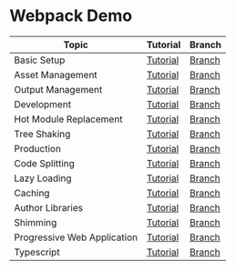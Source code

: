 # Webpack Demo

| Topic                       | Tutorial                                                               | Branch                                                                       |
| --------------------------- | ---------------------------------------------------------------------- | ---------------------------------------------------------------------------- |
| Basic Setup                 | [Tutorial](https://webpack.js.org/guides/getting-started/#basic-setup) | [Branch](https://github.com/steveosoule/webpack/tree/basic-setup)            |
| Asset Management            | [Tutorial](https://webpack.js.org/guides/asset-management)             | [Branch](https://github.com/steveosoule/webpack/tree/asset-management)       |
| Output Management           | [Tutorial](https://webpack.js.org/guides/output-management)            | [Branch](https://github.com/steveosoule/webpack/tree/output-management)      |
| Development                 | [Tutorial](https://webpack.js.org/guides/development)                  | [Branch](https://github.com/steveosoule/webpack/tree/development)            |
| Hot Module Replacement      | [Tutorial](https://webpack.js.org/guides/hot-module-replacement)       | [Branch](https://github.com/steveosoule/webpack/tree/hot-module-replacement) |
| Tree Shaking                | [Tutorial](https://webpack.js.org/guides/tree-shaking)                 | [Branch](https://github.com/steveosoule/webpack/tree/tree-shaking)           |
| Production                  | [Tutorial](https://webpack.js.org/guides/production)                   | [Branch](https://github.com/steveosoule/webpack/tree/production)             |
| Code Splitting              | [Tutorial](https://webpack.js.org/guides/code-splitting)               | [Branch](https://github.com/steveosoule/webpack/tree/code-splitting)         |
| Lazy Loading                | [Tutorial](https://webpack.js.org/guides/lazy-loading)                 | [Branch](https://github.com/steveosoule/webpack/tree/lazy-loading)           |
| Caching                     | [Tutorial](https://webpack.js.org/guides/caching)                      | [Branch](https://github.com/steveosoule/webpack/tree/caching)                |
| Author Libraries            | [Tutorial](https://webpack.js.org/guides/author-libraries)             | [Branch](https://github.com/steveosoule/webpack/tree/author-libraries)       |
| Shimming                    | [Tutorial](https://webpack.js.org/guides/shimming)                     | [Branch](https://github.com/steveosoule/webpack/tree/shimming)               |
| Progressive Web Application | [Tutorial](https://webpack.js.org/guides/progressive-web-application)  | [Branch](https://github.com/steveosoule/webpack/tree/pwa)                    |
| Typescript                  | [Tutorial](https://webpack.js.org/guides/typescript)                   | [Branch](https://github.com/steveosoule/webpack/tree/typescrip)              |